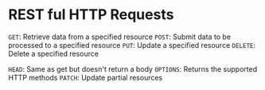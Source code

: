 # REST ful HTTP Requests

`GET`: Retrieve data from a specified resource
`POST`: Submit data to be processed to a specified resource
`PUT`: Update a specified resource
`DELETE`: Delete a specified resource

`HEAD`: Same as get but doesn't return a body
`OPTIONS`: Returns the supported HTTP methods
`PATCH`: Update partial resources

